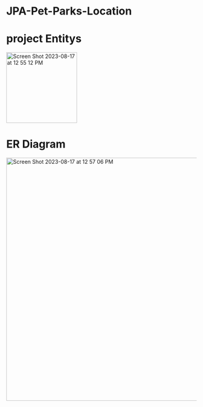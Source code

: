 # JPA-Pet-Parks-Location


# project Entitys
<img width="187" alt="Screen Shot 2023-08-17 at 12 55 12 PM" src="https://github.com/White-OvO/JPA-Pet-Parks-Location/assets/120700219/a0cd5fff-b6a3-4e96-8987-8c11d5414736">

# ER Diagram


<img width="643" alt="Screen Shot 2023-08-17 at 12 57 06 PM" src="https://github.com/White-OvO/JPA-Pet-Parks-Location/assets/120700219/031f8e19-a351-43a1-bc02-19c2194a637a">
